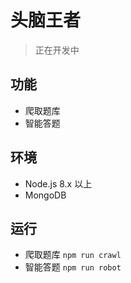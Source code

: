 # 头脑王者

> 正在开发中

## 功能
- 爬取题库
- 智能答题

## 环境
- Node.js 8.x 以上
- MongoDB

## 运行 
- 爬取题库 `npm run crawl`
- 智能答题 `npm run robot`

